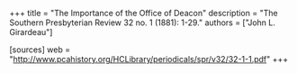 +++
title = "The Importance of the Office of Deacon"
description = "The Southern Presbyterian Review 32 no. 1 (1881): 1-29."
authors = ["John L. Girardeau"]

[sources]
web = "http://www.pcahistory.org/HCLibrary/periodicals/spr/v32/32-1-1.pdf"
+++

